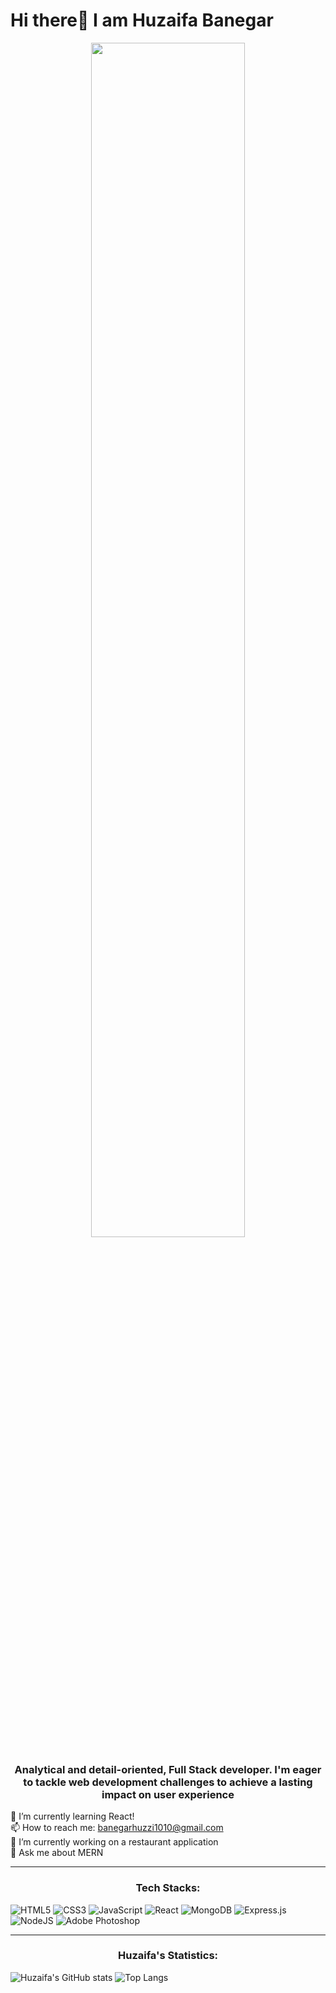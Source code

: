 <h1>Hi there👋 I am Huzaifa Banegar</h1>
<p align="center"><img style="width:70%" src="https://technical.ly/philly/wp-content/uploads/sites/2/2017/07/giphy-71.gif"></img></p>
<h3 align="center">Analytical and detail-oriented, Full Stack developer. I'm eager to tackle web development challenges to achieve a lasting impact on user experience</h3>

 🌱 I’m currently learning React!</br>
 📫 How to reach me: banegarhuzzi1010@gmail.com </br>
 🔭 I’m currently working on a restaurant application </br>
 💬 Ask me about MERN </br>
 <hr/>
<p><h3 align="center">Tech Stacks:</h3></p>

![HTML5](https://img.shields.io/badge/html5-%23E34F26.svg?style=for-the-badge&logo=html5&logoColor=white)
![CSS3](https://img.shields.io/badge/css3-%231572B6.svg?style=for-the-badge&logo=css3&logoColor=white)
![JavaScript](https://img.shields.io/badge/javascript-%23323330.svg?style=for-the-badge&logo=javascript&logoColor=%23F7DF1E)
![React](https://img.shields.io/badge/react-%2320232a.svg?style=for-the-badge&logo=react&logoColor=%2361DAFB)
![MongoDB](https://img.shields.io/badge/MongoDB-%234ea94b.svg?style=for-the-badge&logo=mongodb&logoColor=white)
![Express.js](https://img.shields.io/badge/express.js-%23404d59.svg?style=for-the-badge&logo=express&logoColor=%2361DAFB)
![NodeJS](https://img.shields.io/badge/node.js-6DA55F?style=for-the-badge&logo=node.js&logoColor=white)
![Adobe Photoshop](https://img.shields.io/badge/adobe%20photoshop-%2331A8FF.svg?style=for-the-badge&logo=adobe%20photoshop&logoColor=white)
<hr/>
<p><h3 align="center">Huzaifa's Statistics:</h3></p>


![Huzaifa's GitHub stats](https://github-readme-stats.vercel.app/api?username=HuzaifaBanegar&show_icons=true&theme=radical)
![Top Langs](https://github-readme-stats.vercel.app/api/top-langs/?username=HuzaifaBanegar)

<!--
**HuzaifaBanegar/HuzaifaBanegar** is a ✨ _special_ ✨ repository because its `README.md` (this file) appears on your GitHub profile.


Here are some ideas to get you started:

- 🔭 I’m currently working on ...
- 🌱 I’m currently learning ...
- 👯 I’m looking to collaborate on ...
- 🤔 I’m looking for help with ...
- 💬 Ask me about ...
- 📫 How to reach me: ...
- 😄 Pronouns: ...
- ⚡ Fun fact: ...
-->
